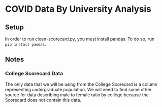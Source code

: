 # COVID Data By University Analysis

## Setup

In order to run clean-scorecard.py, you must install pandas. To do so, run ```pip install pandas```.

## Notes

### College Scorecard Data

The only data that we will be using from the College Scorecard is a column representing undergraduate population. We will need to find some other source for data describing male to female ratio by college because the Scorecard does not contain this data.
